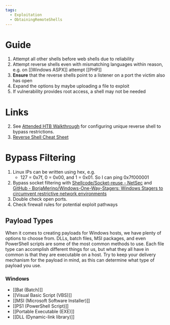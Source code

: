 ```yaml
---
tags:
  - Exploitation
  - ObtainingRemoteShells
---
```


# Guide

1. Attempt all other shells before web shells due to reliability
2. Attempt reverse shells even with mismatching languages within reason, e.g. on [[Windows ASPX]] attempt [[PHP]] 
3. **Ensure** that the reverse shells point to a listener on a port the victim also has open
4. Expand the options by maybe uploading a file to exploit
5. If vulnerability provides root access, a shell may not be needed

# Links

2. See [Attended HTB Walkthrough](https://hackso.me/attended-htb-walkthrough/) for configuring unique reverse shell to bypass restrictions. 
3. [Reverse Shell Cheat Sheet](https://github.com/swisskyrepo/PayloadsAllTheThings/blob/master/Methodology%20and%20Resources/Reverse%20Shell%20Cheatsheet.md)

# Bypass Filtering

1. Linux IPs can be written using hex,  e.g.
	* 127 = 0x7f, 0 = 0x00, and 1 = 0x01. So I can ping 0x7f000001
2. Bypass socket filtering with [Shellcode/Socket-reuse - NetSec](https://nets.ec/Shellcode/Socket-reuse) and [GitHub - BorjaMerino/Windows-One-Way-Stagers: Windows Stagers to circumvent restrictive network environments](https://github.com/BorjaMerino/Windows-One-Way-Stagers)
3. Double check open ports.
4. Check firewall rules for potential exploit pathways

## Payload Types

When it comes to creating payloads for Windows hosts, we have plenty of options to choose from. DLLs, batch files, MSI packages, and even PowerShell scripts are some of the most common methods to use. Each file type can accomplish different things for us, but what they all have in common is that they are executable on a host. Try to keep your delivery mechanism for the payload in mind, as this can determine what type of payload you use.
### Windows 

- [[Bat (Batch)]]
- [[Visual Basic Script (VBS)]]
- [[MSI (Microsoft Software Installer)]]
- [[PS1 (PowerShell Script)]]
- [[Portable Executable (EXE)]]
- [[DLL (Dynamic-link library)]]






